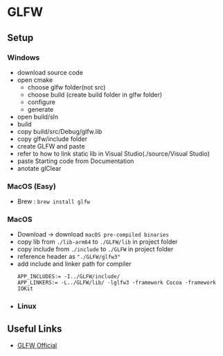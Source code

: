 # GLFW

## Setup
### Windows
  - download source code
  - open cmake
    - choose glfw folder(not src)
    - choose build (create build folder in glfw folder)
    - configure
    - generate
  - open build/sln
  - build
  - copy build/src/Debug/glfw.lib
  - copy glfw/include folder
  - create GLFW and paste
  - refer to how to link static lib in Visual Studio(./source/Visual Studio)
  - paste Starting code from Documentation
  - anotate glClear

### MacOS (Easy)
  - Brew : `brew install glfw`
### MacOS
  - Download -> download `macOS pre-compiled binaries`
  - copy lib from `./lib-arm64` to `./GLFW/lib` in project folder
  - copy include from `./include` to `./GLFW` in project folder
  - reference header as `"./GLFW/glfw3"`
  - add include and linker path for compiler 
    ```
    APP_INCLUDES:= -I../GLFW/include/
    APP_LINKERS:= -L../GLFW/lib/ -lglfw3 -framework Cocoa -framework IOKit
    ```
- ### Linux


## Useful Links

- [GLFW Official](https://www.glfw.org)

